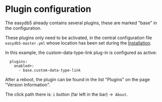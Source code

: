 # Plugin configuration

The easydb5 already contains several plugins, these are marked "base" in the configuration.

These plugins only need to be activated, in the central configuration file `easydb5-master.yml` whose location has been set during the [Installation](/sysadmin/installation/installation.md#anpassungen).

In this example, the custom-data-type-link plug-in is configured as active:

~~~~
  plugins:
    enabled+:
      - base.custom-data-type-link

~~~~


After a reboot, the plugin can be found in the list "Plugins" on the page "Version Information".

The click path there is: `i` button (far left in the bar) ->` About`.